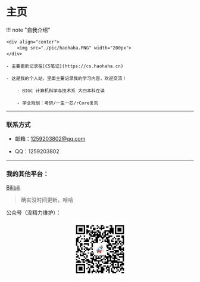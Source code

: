# 主页

!!! note "自我介绍"

	<div align="center">
        <img src="./pic/haohaha.PNG" width="200px">
	</div>

    - 主要更新记录在[CS笔记](https://cs.haohaha.cn)

    - 这是我的个人站，里面主要记录我的学习内容，欢迎交流！

        - BIGC 计算机科学与技术系 大四本科在读

        - 学业规划：考研/一生一芯/rCore复刻

---

### 联系方式

  - 邮箱：1259203802@qq.com

  - QQ：1259203802

---

### 我的其他平台：

[Bilibili](https://space.bilibili.com/1436476753)

> 确实没时间更新，哈哈

公众号（没精力维护）：

<div align="center">
	<img src="./pic/QRCode.jpg" width="150px">
</div>

